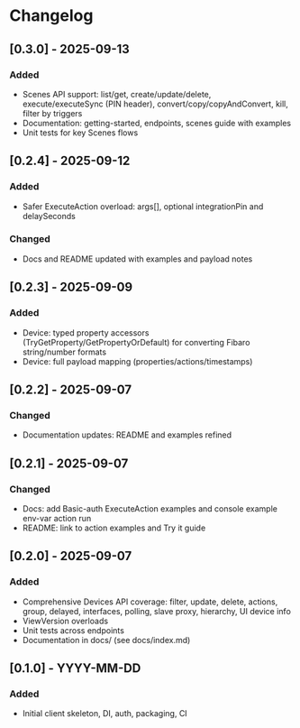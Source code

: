 # Changelog

## [0.3.0] - 2025-09-13
### Added
- Scenes API support: list/get, create/update/delete, execute/executeSync (PIN header), convert/copy/copyAndConvert, kill, filter by triggers
- Documentation: getting-started, endpoints, scenes guide with examples
- Unit tests for key Scenes flows

## [0.2.4] - 2025-09-12
### Added
- Safer ExecuteAction overload: args[], optional integrationPin and delaySeconds
### Changed
- Docs and README updated with examples and payload notes

## [0.2.3] - 2025-09-09
### Added
- Device: typed property accessors (TryGetProperty/GetPropertyOrDefault) for converting Fibaro string/number formats
- Device: full payload mapping (properties/actions/timestamps)

## [0.2.2] - 2025-09-07
### Changed
- Documentation updates: README and examples refined

## [0.2.1] - 2025-09-07
### Changed
- Docs: add Basic-auth ExecuteAction examples and console example env-var action run
- README: link to action examples and Try it guide

## [0.2.0] - 2025-09-07
### Added
- Comprehensive Devices API coverage: filter, update, delete, actions, group, delayed, interfaces, polling, slave proxy, hierarchy, UI device info
- ViewVersion overloads
- Unit tests across endpoints
 - Documentation in docs/ (see docs/index.md)

## [0.1.0] - YYYY-MM-DD
### Added
- Initial client skeleton, DI, auth, packaging, CI
